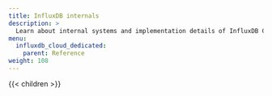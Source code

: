 ```yaml
---
title: InfluxDB internals
description: >
  Learn about internal systems and implementation details of InfluxDB Cloud Dedicated.
menu:
  influxdb_cloud_dedicated:
    parent: Reference
weight: 108
---
```


{{< children >}}